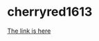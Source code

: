 # cherryred1613
<html>
  <head>
    <title>Text</title>
    <body>
      <a href="home.html"> The link is here</a>
    </body>
  </head>
</html>
